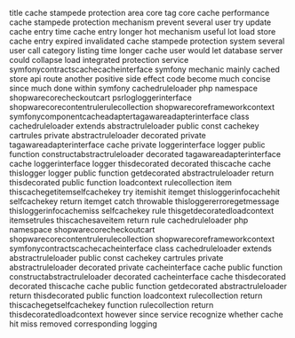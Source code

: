 title cache stampede protection area core tag core cache performance cache stampede protection mechanism prevent several user try update cache entry time cache entry longer hot mechanism useful lot load store cache entry expired invalidated cache stampede protection system several user call category listing time longer cache user would let database server could collapse load integrated protection service symfonycontractscachecacheinterface symfony mechanic mainly cached store api route another positive side effect code become much concise since much done within symfony cachedruleloader php namespace shopwarecorecheckoutcart psrlogloggerinterface shopwarecorecontentrulerulecollection shopwarecoreframeworkcontext symfonycomponentcacheadaptertagawareadapterinterface class cachedruleloader extends abstractruleloader public const cachekey cartrules private abstractruleloader decorated private tagawareadapterinterface cache private loggerinterface logger public function constructabstractruleloader decorated tagawareadapterinterface cache loggerinterface logger thisdecorated decorated thiscache cache thislogger logger public function getdecorated abstractruleloader return thisdecorated public function loadcontext rulecollection item thiscachegetitemselfcachekey try itemishit itemget thisloggerinfocachehit selfcachekey return itemget catch throwable thisloggererroregetmessage thisloggerinfocachemiss selfcachekey rule thisgetdecoratedloadcontext itemsetrules thiscachesaveitem return rule cachedruleloader php namespace shopwarecorecheckoutcart shopwarecorecontentrulerulecollection shopwarecoreframeworkcontext symfonycontractscachecacheinterface class cachedruleloader extends abstractruleloader public const cachekey cartrules private abstractruleloader decorated private cacheinterface cache public function constructabstractruleloader decorated cacheinterface cache thisdecorated decorated thiscache cache public function getdecorated abstractruleloader return thisdecorated public function loadcontext rulecollection return thiscachegetselfcachekey function rulecollection return thisdecoratedloadcontext however since service recognize whether cache hit miss removed corresponding logging